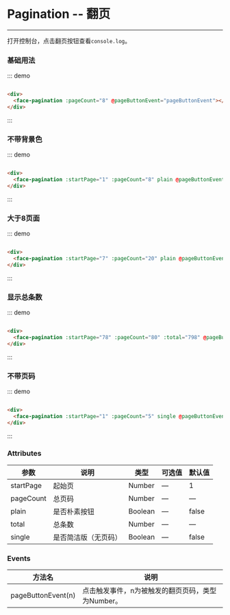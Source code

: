 <script>
  module.exports = {
    methods:{
      pageButtonEvent(n){
        console.log(n);
      }
    } 
  };
</script>

# Pagination -- 翻页
----
打开控制台，点击翻页按钮查看```console.log```。

### 基础用法
<div class="demo-block">
  <face-pagination :pageCount="8" @pageButtonEvent="pageButtonEvent"></face-pagination>
</div>

::: demo
```html

<div>
  <face-pagination :pageCount="8" @pageButtonEvent="pageButtonEvent"></face-pagination>
</div>

```
:::

### 不带背景色
<div class="demo-block">
  <face-pagination :startPage="1" :pageCount="8" plain @pageButtonEvent="pageButtonEvent"></face-pagination>
</div>

::: demo
```html

<div>
  <face-pagination :startPage="1" :pageCount="8" plain @pageButtonEvent="pageButtonEvent"></face-pagination>
</div>

```
:::

### 大于8页面
<div class="demo-block">
  <face-pagination :startPage="7" :pageCount="20" plain @pageButtonEvent="pageButtonEvent"></face-pagination>
</div>

::: demo
```html

<div>
  <face-pagination :startPage="7" :pageCount="20" plain @pageButtonEvent="pageButtonEvent"></face-pagination>
</div>

```
:::

### 显示总条数
<div class="demo-block">
  <face-pagination :startPage="78" :pageCount="80" :total="798" @pageButtonEvent="pageButtonEvent"></face-pagination>
</div>

::: demo
```html

<div>
  <face-pagination :startPage="78" :pageCount="80" :total="798" @pageButtonEvent="pageButtonEvent"></face-pagination>
</div>

```
:::

### 不带页码
<div class="demo-block">
  <face-pagination :startPage="1" :pageCount="5" single @pageButtonEvent="pageButtonEvent"></face-pagination>
</div>

::: demo
```html

<div>
  <face-pagination :startPage="1" :pageCount="5" single @pageButtonEvent="pageButtonEvent"></face-pagination>
</div>

```
:::

### Attributes
| 参数      | 说明    | 类型      | 可选值       | 默认值   |
|---------- |-------- |---------- |-------------  |-------- |
| startPage     | 起始页   | Number  |   —  |    1     |
| pageCount     | 总页码   | Number    |  — |     —   |
| plain     | 是否朴素按钮   | Boolean    | — | false   |
| total  | 总条数    | Number   | —   | —  |
| single  | 是否简洁版（无页码） | Boolean   |  —  |  false  |


### Events
| 方法名      | 说明    |
|---------- |-------- |
| pageButtonEvent(n)     | 点击触发事件，n为被触发的翻页页码，类型为Number。   |


